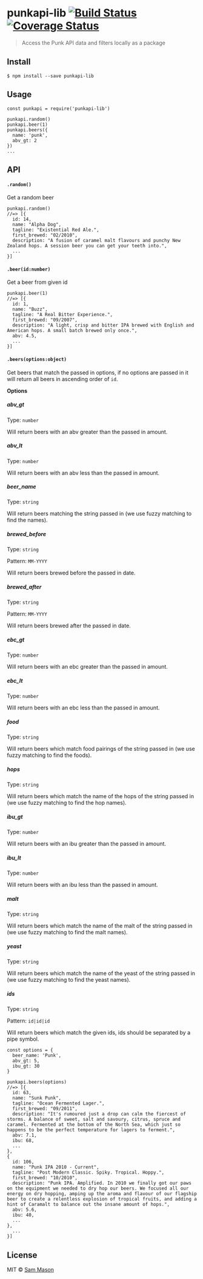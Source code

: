 # punkapi-lib [![Build Status](https://travis-ci.org/samjbmason/punkapi-lib.svg?branch=master)](https://travis-ci.org/samjbmason/punkapi-lib) [![Coverage Status](https://coveralls.io/repos/github/samjbmason/punkapi-lib/badge.svg?branch=master)](https://coveralls.io/github/samjbmason/punkapi-lib?branch=master)
> Access the Punk API data and filters locally as a package

## Install
```
$ npm install --save punkapi-lib
```

## Usage
```
const punkapi = require('punkapi-lib')

punkapi.random()
punkapi.beer(1)
punkapi.beers({
  name: 'punk',
  abv_gt: 2
})
...
```

## API
#### `.random()`
Get a random beer
```
punkapi.random()
//=> [{
  id: 14,
  name: "Alpha Dog",
  tagline: "Existential Red Ale.",
  first_brewed: "02/2010",
  description: "A fusion of caramel malt flavours and punchy New Zealand hops. A session beer you can get your teeth into.",
  ...
}]
```

#### `.beer(id:number)`
Get a beer from given id
```
punkapi.beer(1)
//=> [{
  id: 1,
  name: "Buzz",
  tagline: "A Real Bitter Experience.",
  first_brewed: "09/2007",
  description: "A light, crisp and bitter IPA brewed with English and American hops. A small batch brewed only once.",
  abv: 4.5,
  ...
}]
```

#### `.beers(options:object)`
Get beers that match the passed in options, if no options are passed in it will return all beers in ascending order of `id`.

**Options**

##### abv_gt
Type: `number`

Will return beers with an abv greater than the passed in amount.

##### abv_lt
Type: `number`

Will return beers with an abv less than the passed in amount.

##### beer_name
Type: `string`

Will return beers matching the string passed in (we use fuzzy matching to find the names).

##### brewed_before
Type: `string`

Pattern: `MM-YYYY`

Will return beers brewed before the passed in date.

##### brewed_after
Type: `string`

Pattern: `MM-YYYY`

Will return beers brewed after the passed in date.

##### ebc_gt
Type: `number`

Will return beers with an ebc greater than the passed in amount.

##### ebc_lt
Type: `number`

Will return beers with an ebc less than the passed in amount.

##### food
Type: `string`

Will return beers which match food pairings of the string passed in (we use fuzzy matching to find the foods).

##### hops
Type: `string`

Will return beers which match the name of the hops of the string passed in (we use fuzzy matching to find the hop names).

##### ibu_gt
Type: `number`

Will return beers with an ibu greater than the passed in amount.

##### ibu_lt
Type: `number`

Will return beers with an ibu less than the passed in amount.

##### malt
Type: `string`

Will return beers which match the name of the malt of the string passed in (we use fuzzy matching to find the malt names).

##### yeast
Type: `string`

Will return beers which match the name of the yeast of the string passed in (we use fuzzy matching to find the yeast names).

##### ids
Type: `string`

Pattern: `id|id|id`

Will return beers which match the given ids, ids should be separated by a pipe symbol.


```
const options = {
  beer_name: 'Punk',
  abv_gt: 5,
  ibu_gt: 30
}

punkapi.beers(options)
//=> [{
  id: 63,
  name: "Sunk Punk",
  tagline: "Ocean Fermented Lager.",
  first_brewed: "09/2011",
  description: "It's rumoured just a drop can calm the fiercest of storms. A balance of sweet, salt and savoury, citrus, spruce and caramel. Fermented at the bottom of the North Sea, which just so happens to be the perfect temperature for lagers to ferment.",
  abv: 7.1,
  ibu: 68,
  ...
},
{
  id: 106,
  name: "Punk IPA 2010 - Current",
  tagline: "Post Modern Classic. Spiky. Tropical. Hoppy.",
  first_brewed: "10/2010",
  description: "Punk IPA. Amplified. In 2010 we finally got our paws on the equipment we needed to dry hop our beers. We focused all our energy on dry hopping, amping up the aroma and flavour of our flagship beer to create a relentless explosion of tropical fruits, and adding a hint of Caramalt to balance out the insane amount of hops.",
  abv: 5.6,
  ibu: 40,
  ...
},
  ...
}]
```

## License
MIT © [Sam Mason](https://masondecair.es)

